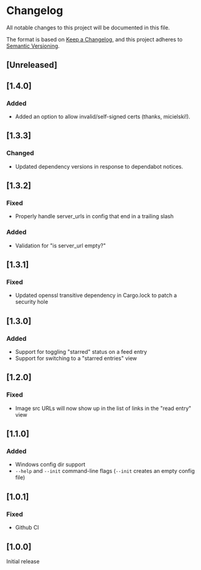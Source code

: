 # Changelog

All notable changes to this project will be documented in this file.

The format is based on [Keep a Changelog](https://keepachangelog.com/en/1.0.0/),
and this project adheres to [Semantic Versioning](https://semver.org/spec/v2.0.0.html).

## [Unreleased]

## [1.4.0]

### Added

- Added an option to allow invalid/self-signed certs (thanks, micielski!).

## [1.3.3]

### Changed

- Updated dependency versions in response to dependabot notices.

## [1.3.2]

### Fixed
 - Properly handle server_urls in config that end in a trailing slash

### Added
 - Validation for "is server_url empty?"

## [1.3.1]

### Fixed
 - Updated openssl transitive dependency in Cargo.lock to patch a security hole

## [1.3.0]

### Added
 - Support for toggling "starred" status on a feed entry
 - Support for switching to a "starred entries" view

## [1.2.0]

### Fixed

- Image src URLs will now show up in the list of links in the "read entry" view

## [1.1.0]

### Added 

- Windows config dir support
- `--help` and `--init` command-line flags (`--init` creates an empty config file)


## [1.0.1]

### Fixed

- Github CI 

## [1.0.0]

Initial release
